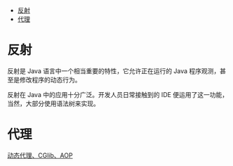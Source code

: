 <!-- TOC -->

- [反射](#反射)
- [代理](#代理)

<!-- /TOC -->

# 反射

反射是 Java 语言中一个相当重要的特性，它允许正在运行的 Java 程序观测，甚至是修改程序的动态行为。

反射在 Java 中的应用十分广泛。开发人员日常接触到的 IDE 便运用了这一功能，当然，大部分使用语法树来实现。

# 代理

[动态代理、CGlib、AOP](https://mp.weixin.qq.com/s/lR2pJTy5cbX43YvaQ8uUgQ)<br>